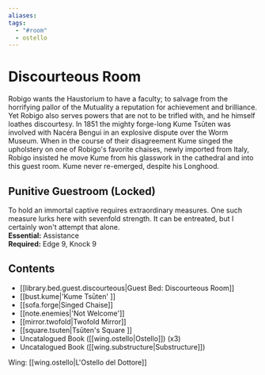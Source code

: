 ```yaml
---
aliases: 
tags:
  - "#room"
  - ostello
---
```

# Discourteous Room
Robigo wants the Haustorium to have a faculty; to salvage from the horrifying pallor of the Mutuality a reputation for achievement and brilliance. Yet Robigo also serves powers that are not to be trifled with, and he himself loathes discourtesy. In 1851 the mighty forge-long Kume Tsūten was involved with Nacéra Bengui in an explosive dispute over the Worm Museum. When in the course of their disagreement Kume singed the upholstery on one of Robigo's favorite chaises, newly imported from Italy, Robigo insisted he move Kume from his glasswork in the cathedral and into this guest room. Kume never re-emerged, despite his Longhood.
## Punitive Guestroom (Locked)
To hold an immortal captive requires extraordinary measures. One such measure lurks here with sevenfold strength. It can be entreated, but I certainly won't attempt that alone.
<br>**Essential:** Assistance
<br>**Required:** Edge 9, Knock 9
## Contents
- [[library.bed.guest.discourteous|Guest Bed: Discourteous Room]]
- [[bust.kume|'Kume Tsūten' ]]
- [[sofa.forge|Singed Chaise]]  
- [[note.enemies|'Not Welcome']]  
- [[mirror.twofold|Twofold Mirror]] 
- [[square.tsuten|Tsūten's Square  ]]
- Uncatalogued Book ([[wing.ostello|Ostello]]) (x3)
- Uncatalogued Book ([[wing.substructure|Substructure]])

Wing: [[wing.ostello|L'Ostello del Dottore]]

